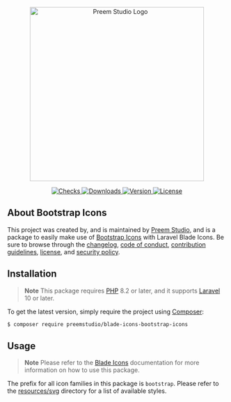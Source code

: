 <p align="center">
    <a href="https://preem.studio" target="_blank">
        <img src="https://raw.githubusercontent.com/PreemStudio/assets/main/logo-text.svg" width="400" alt="Preem Studio Logo" />
    </a>
</p>

<p align="center">
    <a href="https://github.com/PreemStudio/blade-icons-bootstrap-icons/actions">
        <img src="https://badge.sh/github/check-runs/PreemStudio/blade-icons-bootstrap-icons" alt="Checks" />
    </a>
    <a href="https://packagist.org/packages/preemstudio/blade-icons-bootstrap-icons">
        <img src="https://badge.sh/packagist/downloads/PreemStudio/blade-icons-bootstrap-icons" alt="Downloads" />
    </a>
    <a href="https://packagist.org/packages/preemstudio/blade-icons-bootstrap-icons">
        <img src="https://badge.sh/packagist/version/PreemStudio/blade-icons-bootstrap-icons" alt="Version" />
    </a>
    <a href="https://packagist.org/packages/preemstudio/blade-icons-bootstrap-icons">
        <img src="https://badge.sh/packagist/license/PreemStudio/blade-icons-bootstrap-icons" alt="License" />
    </a>
</p>

## About Bootstrap Icons

This project was created by, and is maintained by [Preem Studio](https://github.com/PreemStudio), and is a package to easily make use of [Bootstrap Icons](https://github.com/twbs/icons) with Laravel Blade Icons. Be sure to browse through the [changelog](CHANGELOG.md), [code of conduct](.github/CODE_OF_CONDUCT.md), [contribution guidelines](.github/CONTRIBUTING.md), [license](LICENSE), and [security policy](.github/SECURITY.md).

## Installation

> **Note**
> This package requires [PHP](https://www.php.net/) 8.2 or later, and it supports [Laravel](https://laravel.com/) 10 or later.

To get the latest version, simply require the project using [Composer](https://getcomposer.org/):

```bash
$ composer require preemstudio/blade-icons-bootstrap-icons
```

## Usage

> **Note**
> Please refer to the [Blade Icons](https://github.com/PreemStudio/blade-icons) documentation for more information on how to use this package.

The prefix for all icon families in this package is `bootstrap`. Please refer to the [resources/svg](/resources/svg) directory for a list of available styles.
